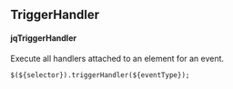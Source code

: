 ## TriggerHandler
#### jqTriggerHandler
Execute all handlers attached to an element for an event.
```
$(${selector}).triggerHandler(${eventType});
```